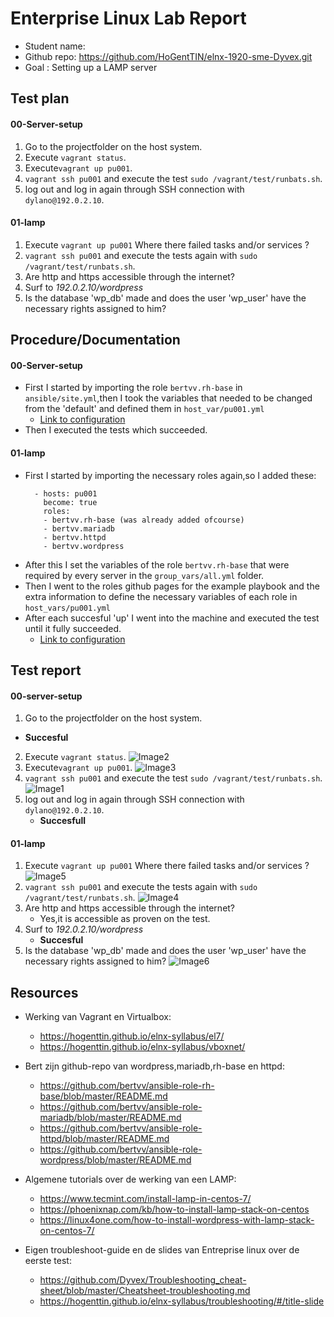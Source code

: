 # Enterprise Linux Lab Report

- Student name: 
- Github repo: <https://github.com/HoGentTIN/elnx-1920-sme-Dyvex.git>
- Goal : Setting up a LAMP server

## Test plan
  #### 00-Server-setup
  1. Go to the projectfolder  on the host system.
  2. Execute `vagrant status`.
  3. Execute`vagrant up pu001`.
  4. `vagrant ssh pu001` and execute the test `sudo /vagrant/test/runbats.sh`.
  5. log out and log in again through SSH connection with `dylano@192.0.2.10`.
  #### 01-lamp
  1. Execute `vagrant up pu001` Where there failed tasks and/or services ?
  2. `vagrant ssh pu001` and execute the tests again with `sudo /vagrant/test/runbats.sh`.
  3. Are http and https accessible through the internet?
  4. Surf to *192.0.2.10/wordpress*
  5. Is the database 'wp_db' made and does the user 'wp_user' have the necessary rights assigned to him?
  
## Procedure/Documentation
   #### 00-Server-setup
   - First I started by importing the role `bertvv.rh-base` in `ansible/site.yml`,then I took the variables that needed to be changed from the 'default' and defined them in `host_var/pu001.yml`
      * [Link to configuration](https://github.com/HoGentTIN/elnx-1920-sme-Dyvex/blob/master/ansible/host_vars/pu001.yml)
   - Then I executed the tests which succeeded.
   #### 01-lamp
   - First I started by importing the necessary roles again,so I added these:
      ```
        - hosts: pu001
          become: true
          roles: 
          - bertvv.rh-base (was already added ofcourse)
          - bertvv.mariadb
          - bertvv.httpd
          - bertvv.wordpress
      ```
   - After this I set the variables of the role `bertvv.rh-base` that were required by every server in the `group_vars/all.yml` folder.
   - Then I went to the roles github pages for the example playbook and the extra information to define the necessary variables of each role in `host_vars/pu001.yml`
   - After each succesful 'up' I went into the machine and executed the test until it fully succeeded.
      * [Link to configuration](https://github.com/HoGentTIN/elnx-1920-sme-Dyvex/blob/master/ansible/host_vars/pu001.yml)
      
## Test report
#### 00-server-setup
1. Go to the projectfolder  on the host system.
  * **Succesful**
2. Execute `vagrant status`.
  ![Image2](https://github.com/HoGentTIN/elnx-1920-sme-Dyvex/blob/master/report/Images/pu001/Uitvoering_vagrantstatus.png)
3. Execute`vagrant up pu001`.
  ![Image3](https://github.com/HoGentTIN/elnx-1920-sme-Dyvex/blob/master/report/Images/pu001/Uitvoering_vagrantup.png)
4. `vagrant ssh pu001` and execute the test `sudo /vagrant/test/runbats.sh`.
  ![Image1](https://github.com/HoGentTIN/elnx-1920-sme-Dyvex/blob/master/report/Images/pu001/00-runbats.png)
5. log out and log in again through SSH connection with `dylano@192.0.2.10`.
    * **Succesfull**
#### 01-lamp
1. Execute `vagrant up pu001` Where there failed tasks and/or services ?
  ![Image5](https://github.com/HoGentTIN/elnx-1920-sme-Dyvex/blob/master/report/Images/pu001/vagrantup.png)
2. `vagrant ssh pu001` and execute the tests again with `sudo /vagrant/test/runbats.sh`.
  ![Image4](https://github.com/HoGentTIN/elnx-1920-sme-Dyvex/blob/master/report/Images/pu001/01-Lamp_runbats.png)
3. Are http and https accessible through the internet?
    * Yes,it is accessible as proven on the test.
4. Surf to *192.0.2.10/wordpress*
    * **Succesful**
5. Is the database 'wp_db' made and does the user 'wp_user' have the necessary rights assigned to him?
  ![Image6](https://github.com/HoGentTIN/elnx-1920-sme-Dyvex/blob/master/report/Images/pu001/testDB.png)
## Resources
* Werking van Vagrant en Virtualbox:
    - https://hogenttin.github.io/elnx-syllabus/el7/
    - https://hogenttin.github.io/elnx-syllabus/vboxnet/

* Bert zijn github-repo van wordpress,mariadb,rh-base en httpd:
    - https://github.com/bertvv/ansible-role-rh-base/blob/master/README.md
    - https://github.com/bertvv/ansible-role-mariadb/blob/master/README.md
    - https://github.com/bertvv/ansible-role-httpd/blob/master/README.md
    - https://github.com/bertvv/ansible-role-wordpress/blob/master/README.md

* Algemene tutorials over de werking van een LAMP:
    - https://www.tecmint.com/install-lamp-in-centos-7/
    - https://phoenixnap.com/kb/how-to-install-lamp-stack-on-centos
    - https://linux4one.com/how-to-install-wordpress-with-lamp-stack-on-centos-7/

* Eigen troubleshoot-guide en de slides van Entreprise linux over de eerste test:
    - https://github.com/Dyvex/Troubleshooting_cheat-sheet/blob/master/Cheatsheet-troubleshooting.md
    - https://hogenttin.github.io/elnx-syllabus/troubleshooting/#/title-slide

